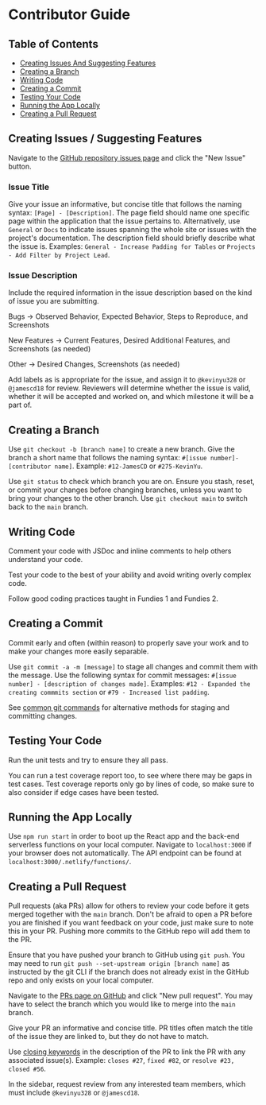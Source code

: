 # Contributor Guide

## Table of Contents
- [Creating Issues And Suggesting Features](https://github.com/Northeastern-Electric-Racing/PM-Dashboard-v2/blob/%2361-eshwari/docs/ContributorGuide.md#creating-issues-/-suggesting-features)
- [Creating a Branch](https://github.com/Northeastern-Electric-Racing/PM-Dashboard-v2/blob/main/docs/ContributorGuide.md#creating-a-branch)
- [Writing Code](https://github.com/Northeastern-Electric-Racing/PM-Dashboard-v2/blob/main/docs/ContributorGuide.md#writing-code)
- [Creating a Commit](https://github.com/Northeastern-Electric-Racing/PM-Dashboard-v2/blob/main/docs/ContributorGuide.md#creating-a-commit)
- [Testing Your Code](https://github.com/Northeastern-Electric-Racing/PM-Dashboard-v2/blob/main/docs/ContributorGuide.md#testing-your-code)
- [Running the App Locally](https://github.com/Northeastern-Electric-Racing/PM-Dashboard-v2/blob/main/docs/ContributorGuide.md#running-the-app-locally)
- [Creating a Pull Request](https://github.com/Northeastern-Electric-Racing/PM-Dashboard-v2/blob/main/docs/ContributorGuide.md#creating-a-pull-request)

## Creating Issues / Suggesting Features

Navigate to the [GitHub repository issues page](https://github.com/Northeastern-Electric-Racing/PM-Dashboard-v2/issues) and click the "New Issue" button.

### Issue Title

Give your issue an informative, but concise title that follows the naming syntax: `[Page] - [Description]`.
The page field should name one specific page within the application that the issue pertains to.
Alternatively, use `General` or `Docs` to indicate issues spanning the whole site or issues with the project's documentation.
The description field should briefly describe what the issue is.
Examples: `General - Increase Padding for Tables` or `Projects - Add Filter by Project Lead`.

### Issue Description

Include the required information in the issue description based on the kind of issue you are submitting.

Bugs -> Observed Behavior, Expected Behavior, Steps to Reproduce, and Screenshots

New Features -> Current Features, Desired Additional Features, and Screenshots (as needed)

Other -> Desired Changes, Screenshots (as needed)

Add labels as is appropriate for the issue, and assign it to `@kevinyu328` or `@jamescd18` for review.
Reviewers will determine whether the issue is valid, whether it will be accepted and worked on, and which milestone it will be a part of.

## Creating a Branch

Use `git checkout -b [branch name]` to create a new branch.
Give the branch a short name that follows the naming syntax: `#[issue number]-[contributor name]`.
Example: `#12-JamesCD` or `#275-KevinYu`.

Use `git status` to check which branch you are on.
Ensure you stash, reset, or commit your changes before changing branches, unless you want to bring your changes to the other branch.
Use `git checkout main` to switch back to the `main` branch.

## Writing Code

Comment your code with JSDoc and inline comments to help others understand your code.

Test your code to the best of your ability and avoid writing overly complex code.

Follow good coding practices taught in Fundies 1 and Fundies 2.

## Creating a Commit

Commit early and often (within reason) to properly save your work and to make your changes more easily separable.

Use `git commit -a -m [message]` to stage all changes and commit them with the message.
Use the following syntax for commit messages: `#[issue number] - [description of changes made]`.
Examples: `#12 - Expanded the creating commmits section` or `#79 - Increased list padding`.

See [common git commands](https://github.com/Northeastern-Electric-Racing/PM-Dashboard-v2#onboarding) for alternative methods for staging and committing changes.

## Testing Your Code

Run the unit tests and try to ensure they all pass.

You can run a test coverage report too, to see where there may be gaps in test cases.
Test coverage reports only go by lines of code, so make sure to also consider if edge cases have been tested.

## Running the App Locally

Use `npm run start` in order to boot up the React app and the back-end serverless functions on your local computer.
Navigate to `localhost:3000` if your browser does not automatically.
The API endpoint can be found at `localhost:3000/.netlify/functions/`.

## Creating a Pull Request

Pull requests (aka PRs) allow for others to review your code before it gets merged together with the `main` branch.
Don't be afraid to open a PR before you are finished if you want feedback on your code, just make sure to note this in your PR.
Pushing more commits to the GitHub repo will add them to the PR.

Ensure that you have pushed your branch to GitHub using `git push`.
You may need to run `git push --set-upstream origin [branch name]` as instructed by the git CLI if the branch does not already exist in the GitHub repo and only exists on your local computer.

Navigate to the [PRs page on GitHub](https://github.com/Northeastern-Electric-Racing/PM-Dashboard-v2/pulls) and click "New pull request".
You may have to select the branch which you would like to merge into the `main` branch.

Give your PR an informative and concise title.
PR titles often match the title of the issue they are linked to, but they do not have to match.

Use [closing keywords](https://docs.github.com/en/github/managing-your-work-on-github/linking-a-pull-request-to-an-issue) in the description of the PR to link the PR with any associated issue(s).
Example: `closes #27`, `fixed #82`, or `resolve #23, closed #56`.

In the sidebar, request review from any interested team members, which must include `@kevinyu328` or `@jamescd18`.
